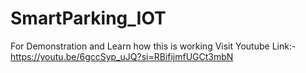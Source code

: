 # SmartParking_IOT

For Demonstration and Learn how this is working Visit Youtube Link:- https://youtu.be/6gccSyp_uJQ?si=RBifijmfUGCt3mbN
